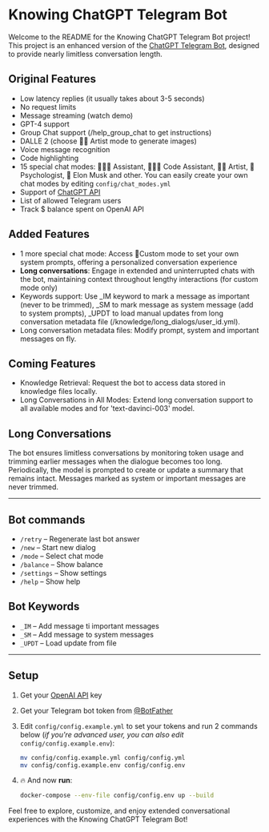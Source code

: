 # Knowing ChatGPT Telegram Bot

Welcome to the README for the Knowing ChatGPT Telegram Bot project! This project is an enhanced version of the [ChatGPT Telegram Bot](https://github.com/karfly/chatgpt_telegram_bot), designed to provide nearly limitless conversation length.

## Original Features
- Low latency replies (it usually takes about 3-5 seconds)
- No request limits
- Message streaming (watch demo)
- GPT-4 support
- Group Chat support (/help_group_chat to get instructions)
- DALLE 2 (choose 👩‍🎨 Artist mode to generate images)
- Voice message recognition
- Code highlighting
- 15 special chat modes: 👩🏼‍🎓 Assistant, 👩🏼‍💻 Code Assistant, 👩‍🎨 Artist, 🧠 Psychologist, 🚀 Elon Musk and other. You can easily create your own chat modes by editing `config/chat_modes.yml`
- Support of [ChatGPT API](https://platform.openai.com/docs/guides/chat/introduction)
- List of allowed Telegram users
- Track $ balance spent on OpenAI API

## Added Features

- 1 more special chat mode: Access 🎯Custom mode to set your own system prompts, offering a personalized conversation experience
- **Long conversations**: Engage in extended and uninterrupted chats with the bot, maintaining context throughout lengthy interactions (for custom mode only)
- Keywords support: Use _IM keyword to mark a message as important (never to be trimmed), _SM to mark message as system message (add to system prompts), _UPDT to load manual updates from long conversation metadata file (/knowledge/long_dialogs/user_id.yml).
- Long conversation metadata files: Modify prompt, system and important messages on fly.

## Coming Features

- Knowledge Retrieval: Request the bot to access data stored in knowledge files locally.
- Long Conversations in All Modes: Extend long conversation support to all available modes and for 'text-davinci-003' model.

## Long Conversations

The bot ensures limitless conversations by monitoring token usage and trimming earlier messages when the dialogue becomes too long. Periodically, the model is prompted to create or update a summary that remains intact. Messages marked as system or important messages are never trimmed.

---

## Bot commands
- `/retry` – Regenerate last bot answer
- `/new` – Start new dialog
- `/mode` – Select chat mode
- `/balance` – Show balance
- `/settings` – Show settings
- `/help` – Show help

## Bot Keywords
- `_IM` – Add message ti important messages
- `_SM` – Add message to system messages
- `_UPDT` – Load update from file

---

## Setup
1. Get your [OpenAI API](https://openai.com/api/) key

2. Get your Telegram bot token from [@BotFather](https://t.me/BotFather)

3. Edit `config/config.example.yml` to set your tokens and run 2 commands below (*if you're advanced user, you can also edit* `config/config.example.env`):
    ```bash
    mv config/config.example.yml config/config.yml
    mv config/config.example.env config/config.env
    ```

4. 🔥 And now **run**:
    ```bash
    docker-compose --env-file config/config.env up --build
    ```

Feel free to explore, customize, and enjoy extended conversational experiences with the Knowing ChatGPT Telegram Bot!
